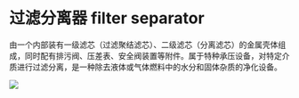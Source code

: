 # 过滤分离器 filter separator
由一个内部装有一级滤芯（过滤聚结滤芯）、二级滤芯（分离滤芯）的金属壳体组成，同时配有排污阀、压差表、安全阀装置等附件。属于特种承压设备，对特定介质进行过滤分离，是一种除去液体或气体燃料中的水分和固体杂质的净化设备。


![](..\..\..\photos\过滤分离器.jpg)
